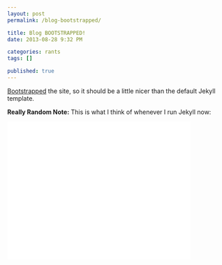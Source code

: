 ```yaml
---
layout: post
permalink: /blog-bootstrapped/

title: Blog BOOTSTRAPPED!
date: 2013-08-28 9:32 PM

categories: rants
tags: []

published: true
---
```


[Bootstrapped](https://getbootstrap.com/) the site, so it should be a little nicer than the default Jekyll template.

**Really Random Note:** This is what I think of whenever I run Jekyll now:

<iframe width="420" height="315" src="//www.youtube.com/embed/MiB4dMwDFtg?rel=0" frameborder="0" allowfullscreen></iframe>

